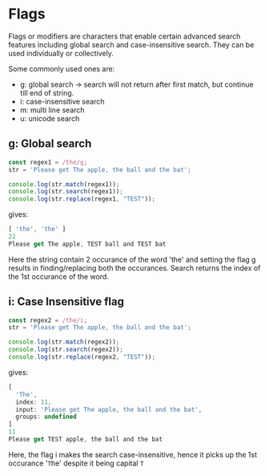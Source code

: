 # Flags
Flags or modifiers are characters that enable certain advanced search features including global search and case-insensitive search. They can be used individually or collectively.

Some commonly used ones are:
- g: global search -> search will not return after first match, but continue till end of string.
- i: case-insensitive search
- m: multi line search
- u: unicode search

## g: Global search
```js
const regex1 = /the/g;
str = 'Please get The apple, the ball and the bat';

console.log(str.match(regex1));
console.log(str.search(regex1));
console.log(str.replace(regex1, "TEST"));
```
gives:
```js
[ 'the', 'the' ]
22
Please get The apple, TEST ball and TEST bat
```
Here the string contain 2 occurance of the word 'the' and setting the flag g results in finding/replacing both the occurances. Search returns the index of the 1st occurance of the word.

## i: Case Insensitive flag

```js
const regex2 = /the/i;
str = 'Please get The apple, the ball and the bat';

console.log(str.match(regex2));
console.log(str.search(regex2));
console.log(str.replace(regex2, "TEST"));
```
gives:
```js
[
  'The',
  index: 11,
  input: 'Please get The apple, the ball and the bat',
  groups: undefined
]
11
Please get TEST apple, the ball and the bat
```
Here, the flag i makes the search case-insensitive, hence it picks up the 1st occurance '`T`he' despite it being capital `T`